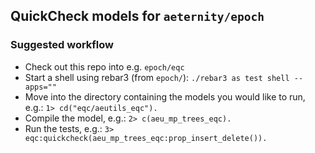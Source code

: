 ## QuickCheck models for `aeternity/epoch`

### Suggested workflow
 * Check out this repo into e.g. `epoch/eqc`
 * Start a shell using rebar3 (from `epoch/`): `./rebar3 as test shell --apps=""`
 * Move into the directory containing the models you would like to run, e.g.: `1> cd("eqc/aeutils_eqc").`
 * Compile the model, e.g.: `2> c(aeu_mp_trees_eqc).`
 * Run the tests, e.g.: `3> eqc:quickcheck(aeu_mp_trees_eqc:prop_insert_delete()).`
